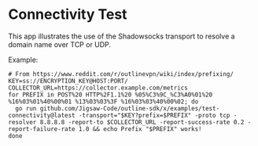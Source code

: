 # Connectivity Test

This app illustrates the use of the Shadowsocks transport to resolve a domain name over TCP or UDP.

Example:
```
# From https://www.reddit.com/r/outlinevpn/wiki/index/prefixing/
KEY=ss://ENCRYPTION_KEY@HOST:PORT/
COLLECTOR_URL=https://collector.example.com/metrics
for PREFIX in POST%20 HTTP%2F1.1%20 %05%C3%9C_%C3%A0%01%20 %16%03%01%40%00%01 %13%03%03%3F %16%03%03%40%00%02; do
  go run github.com/Jigsaw-Code/outline-sdk/x/examples/test-connectivity@latest -transport="$KEY?prefix=$PREFIX" -proto tcp -resolver 8.8.8.8 -report-to $COLLECTOR_URL -report-success-rate 0.2 -report-failure-rate 1.0 && echo Prefix "$PREFIX" works!
done
```